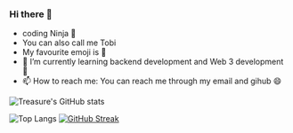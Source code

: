 ### Hi there 👋
-  coding Ninja 🥷
-  You can also call me Tobi
-  My favourite emoji is 🚀
- 🌱 I’m currently learning backend development and Web 3 development 🚀
- 📫 How to reach me: You can reach me through my email and gihub 😄

![Treasure's GitHub stats](https://github-readme-stats.vercel.app/api?username=Oluwatobiiiiii&show_icons=true&theme=radical)

![Top Langs](https://github-readme-stats.vercel.app/api/top-langs/?username=Oluwatobiiiiii&layout=compact)
[![GitHub Streak](https://streak-stats.demolab.com/?user=Oluwatobiiiiii&theme=dark)](https://git.io/streak-stats)
